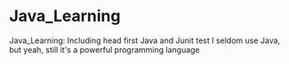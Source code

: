 # Java_Learning
Java_Learning: Including head first Java and Junit test
I seldom use Java, but yeah, still it's a powerful programming language
